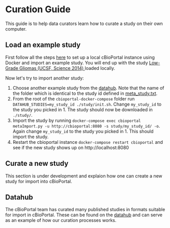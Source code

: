 # Curation Guide
This guide is to help data curators learn how to curate a study on their own computer.

## Load an example study
First follow all the steps [here](docker/README.md) to set up a local cBioPortal instance using Docker and import an example study. You will end up with the study [Low-Grade Gliomas (UCSF, Science 2014)
](https://www.cbioportal.org/study/summary?id=lgg_ucsf_2014) loaded locally.

Now let's try to import another study:

1. Choose another example study from the [datahub](https://github.com/cBioPortal/datahub/tree/master/public). Note that the name of the folder which is identical to the study id defined in [meta_study.txt](https://github.com/cBioPortal/datahub/blob/master/public/lgg_ucsf_2014/meta_study.txt#L2).
2. From the root of the `cbioportal-docker-compose` folder run `DATAHUB_STUDIES=my_study_id ./study/init.sh`. Change `my_study_id` to the study you picked in 1. The study should now be downloaded in `./study/`.
3. Import the study by running `docker-compose exec cbioportal metaImport.py -u http://cbioportal:8080 -s study/my_study_id/ -o`. Again change `my_study_id` to the study you picked in 1. This should import the study.
4. Restart the cbioportal instance `docker-compose restart cbioportal` and see if the new study shows up on http://localhost:8080

## Curate a new study
This section is under development and explaion how one can create a new study for import into cBioPortal.

## Datahub
The cBioPortal team has curated many published studies in formats suitable for import in cBioPortal. These can
be found on the [datahub](https://github.com/cbioportal/datahub) and can serve as an example of how our curation
processes works.
